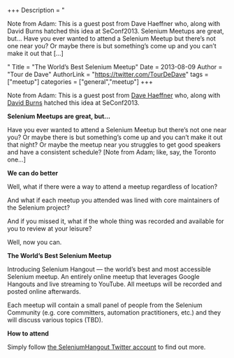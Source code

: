 +++
Description = "<p>Note from Adam: This is a guest post from Dave Haeffner who, along with David Burns hatched this idea at SeConf2013. Selenium Meetups are great, but… Have you ever wanted to attend a Selenium Meetup but there’s not one near you? Or maybe there is but something’s come up and you can’t make it out that […]</p>"
Title = "The World’s Best Selenium Meetup"
Date = 2013-08-09
Author = "Tour de Dave"
AuthorLink = "https://twitter.com/TourDeDave"
tags = ["meetup"]
categories = ["general","meetup"]
+++

<p>Note from Adam: This is a guest post from <a href="http://twitter.com/tourdedave">Dave Haeffner</a> who, along with <a href="http://www.theautomatedtester.co.uk/">David Burns</a> hatched this idea at SeConf2013.</p>
<p><strong>Selenium Meetups are great, but&#8230;</strong></p>
<p>Have you ever wanted to attend a Selenium Meetup but there&#8217;s not one near you? Or maybe there is but something&#8217;s come up and you can&#8217;t make it out that night? Or maybe the meetup near you struggles to get good speakers and have a consistent schedule? [Note from Adam; like, say, the Toronto one&#8230;]</p>
<p><strong>We can do better</strong></p>
<p>Well, what if there were a way to attend a meetup regardless of location?</p>
<p>And what if each meetup you attended was lined with core maintainers of the Selenium project?</p>
<p>And if you missed it, what if the whole thing was recorded and available for you to review at your leisure?</p>
<p>Well, now you can.</p>
<p><strong>The World&#8217;s Best Selenium Meetup</strong></p>
<p>Introducing Selenium Hangout &#8212; the world&#8217;s best and most accessible Selenium meetup. An entirely online meetup that leverages Google Hangouts and live streaming to YouTube. All meetups will be recorded and posted online afterwards.</p>
<p>Each meetup will contain a small panel of people from the Selenium Community (e.g. core committers, automation practitioners, etc.) and they will discuss various topics (TBD).</p>
<p><strong>How to attend</strong></p>
<p>Simply follow <a href="https://twitter.com/SeleniumHangout">the SeleniumHangout Twitter account</a> to find out more.</p>

